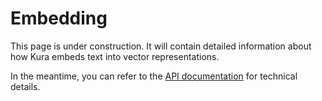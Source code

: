 # Embedding

This page is under construction. It will contain detailed information about how Kura embeds text into vector representations.

In the meantime, you can refer to the [API documentation](../api/index.md) for technical details.